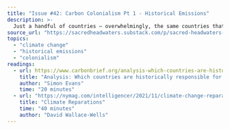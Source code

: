 ```yaml
---
title: "Issue #42: Carbon Colonialism Pt 1 - Historical Emissions"
description: >-
  Just a handful of countries – overwhelmingly, the same countries that have benefitted from five hundred years of colonialism – are responsible for the vast majority of greenhouse gas emissions.
source_url: "https://sacredheadwaters.substack.com/p/sacred-headwaters-42-carbon-colonialism"
topics:
  - "climate change"
  - "historical emissions"
  - "colonialism"
readings:
  - url: https://www.carbonbrief.org/analysis-which-countries-are-historically-responsible-for-climate-change
    title: "Analysis: Which countries are historically responsible for climate change?"
    author: "Simon Evans"
    time: "20 minutes"
  - url: "https://nymag.com/intelligencer/2021/11/climate-change-reparations.html"
    title: "Climate Reparations"
    time: "40 minutes"
    author: "David Wallace-Wells"
---
```

